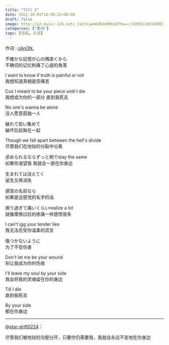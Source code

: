 ```yaml
---
title: "Till I"
date: 2022-10-01T14:50:22+08:00
draft: false
image: http://p2.music.126.net/_24ztiywm6d8emR9ksEFhw==/109951166198057620.jpg
categories: ["歌词"]
tags: [信箱, 日语]
---
```


作词 : [cAnON.](https://music.163.com/#/song?id=1824708584)
<!--more-->
不確かな記憶が心の隅突くから  
不确切的记忆刺痛了心底的角落  

I want to know if truth is painful or not  
我想知道真相是否痛苦  

Cuz I meant to be your piece until I die  
我想成为你的一部分 直到我死去  

No one's wanna be alone  
没人愿意孤独一人  

破れて拾い集めて  
破坏后拾聚在一起  

Though we fall apart between the hell's divide  
尽管我们在地狱的分裂中分离  

求められるならずっと側でstay the same  
如果你渴望我 我就会一直在你身边  
  
生まれては消えてく  
诞生又再消失  

感覚の名前なら  
如果是这感觉的名字的话  

擦り過ぎて痛いくらいrealize a lot  
就像摩擦过后的疼痛一样感悟很多  

I can't igg your tender lies  
我无法忍受你温柔的谎言  

傷つかないように  
为了不受伤害  

Don't let me be your wound  
别让我成为你的伤痕  

I'll leave my soul by your side  
我会将我的灵魂留在你的身边  

Till I die  
直到我死去  

By your side  
都在你身边  

---

@[star-drift0224](https://music.163.com/user/home?id=350501982)：

尽管我们被地狱的沟壑分开，只要你仍需要我，我就会永远不变地在你身边